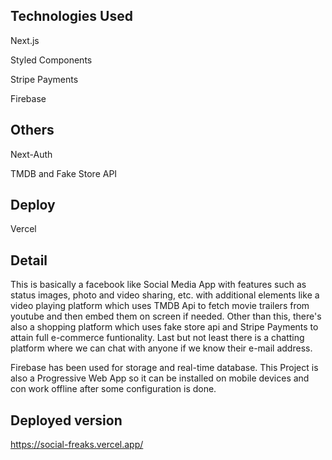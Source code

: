 
## Technologies Used

Next.js

Styled Components

Stripe Payments

Firebase

## Others
Next-Auth

TMDB and Fake Store API

## Deploy
Vercel

## Detail
This is basically a facebook like Social Media App with features such as status images, photo and video sharing, etc. with additional elements like a video playing platform which uses TMDB Api to fetch movie trailers from youtube and then embed them on screen if needed. Other than this, there's also a shopping platform which uses fake store api and Stripe Payments to attain full e-commerce funtionality. Last but not least there is a chatting platform where we can chat with anyone if we know their e-mail address. 

Firebase has been used for storage and real-time database. This Project is also a Progressive Web App so it can be installed on mobile devices and con work offline after some  configuration is done. 

## Deployed version

https://social-freaks.vercel.app/
